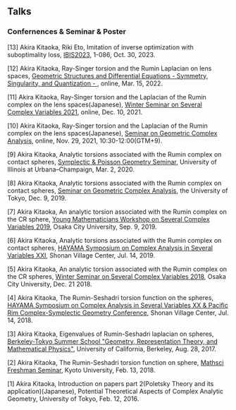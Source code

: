 ## Talks


### Confernences & Seminar & Poster

[13] Akira Kitaoka, Riki Eto, Imitation of inverse optimization with suboptimality loss,  [IBIS2023](https://ibisml.org/ibis2023/), 1-086, Oct. 30, 2023.

[12] Akira Kitaoka, Ray-Singer torsion and the Rumin Laplacian on lens spaces, [Geometric Structures and Differential Equations - Symmetry, Singularity, and Quantization - ](http://www.math.ritsumei.ac.jp/~dtarama/GSDE2022/index.html), online, Mar. 15, 2022.

[11] Akira Kitaoka, Ray-Singer torsion and the Laplacian of the Rumin complex on the lens spaces(Japanese), [Winter Seminar on Several Complex Variables 2021](https://www.comp.tmu.ac.jp/hisamoto/SCVwinter2021.html), online, Dec. 10, 2021.

[10] Akira Kitaoka, Ray-Singer torsion and the Laplacian of the Rumin complex on the lens spaces(Japanese), [Seminar on Geometric Complex Analysis](https://www.ms.u-tokyo.ac.jp/seminar/2021/sem21-175.html), online, Nov. 29, 2021, 10:30-12:00(GTM+9).

[9] Akira Kitaoka, Analytic torsions associated with the Rumin complex on contact spheres, [Symplectic & Poisson Geometry Seminar](https://math.illinois.edu/system/files/2020-02/Schedule%20-%20draft%202.pdf), University of Illinois at Urbana–Champaign, Mar. 2, 2020.

[8] Akira Kitaoka, Analytic torsions associated with the Rumin complex on contact spheres, [Seminar on Geometric Complex Analysis](https://www.ms.u-tokyo.ac.jp/seminar/2019/sem19-214.html), the University of Tokyo, Dec. 9, 2019.

[7] Akira Kitaoka, An analytic torsion associated with the Rumin complex on the CR sphere, [Young Mathematicians Workshop on Several Complex Variables 2019](http://www.sci.osaka-cu.ac.jp/~tkoike/2019ymwscv.html), Osaka City University, Sep. 9, 2019.

[6] Akira Kitaoka, Analytic torsions associated with the Rumin complex on contact spheres, [HAYAMA Symposium on Complex Analysis in Several Variables XXI](https://sites.google.com/site/scvhayama/2019), Shonan Village Center, Jul. 14, 2019.

[5] Akira Kitaoka, An analytic torsion associated with the Rumin complex on the CR spheres, [Winter Seminar on Several Complex Variables 2018](https://sites.google.com/site/scvwintersemi2018/), Osaka City University, Dec. 21 2018.

[4] Akira Kitaoka, The Rumin-Seshadri torsion function on the spheres, [HAYAMA Symposium on Complex Analysis in Several Variables XX & Pacific Rim Complex-Symplectic Geometry Conference](https://sites.google.com/site/scvhayama/2018), Shonan Village Center, Jul. 14, 2018.

[3] Akira Kitaoka, Eigenvalues of Rumin-Seshadri laplacian on spheres, [Berkeley-Tokyo Summer School "Geometry, Representation Theory, and Mathematical Physics"](http://park.itc.u-tokyo.ac.jp/MSF/conference/BerkeleyTokyo2017/), University of California, Berkeley, Aug. 28, 2017.

[2] Akira Kitaoka, The Rumin-Seshadri torsion function on sphere, [Mathsci Freshman Seminar](https://sites.google.com/view/math-graduate/MATHSCI-FRESHMAN-SEMINAR/2018), Kyoto University, Feb. 13, 2018.

[1] Akira Kitaoka, Introduction on papers part 2(Poletsky Theory and its application)(Japanese), Potential Theoretical Aspects of Complex Analytic Geometry, University of Tokyo, Feb. 12, 2016.
